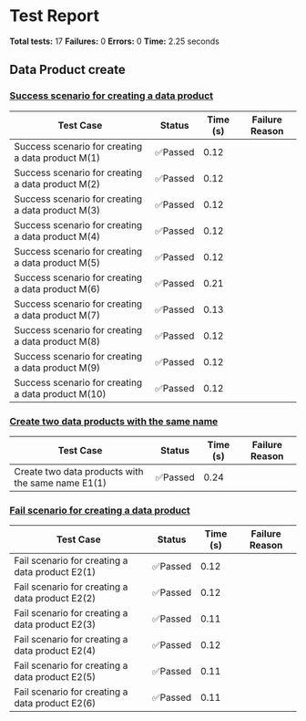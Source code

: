 # Test Report

**Total tests:** 17
**Failures:** 0
**Errors:** 0
**Time:** 2.25 seconds

## Data Product create


### [Success scenario for creating a data product](https://github.com/BrobridgeOrg/gravity-cli-tests/tree/main/data_product_create_test/data_product_create_test.feature#L9)

| Test Case | Status | Time (s) | Failure Reason |
|-----------|--------|----------|----------------|
| Success scenario for creating a data product M(1)  | ✅Passed | 0.12 |  |
| Success scenario for creating a data product M(2)  | ✅Passed | 0.12 |  |
| Success scenario for creating a data product M(3)  | ✅Passed | 0.12 |  |
| Success scenario for creating a data product M(4)  | ✅Passed | 0.12 |  |
| Success scenario for creating a data product M(5)  | ✅Passed | 0.12 |  |
| Success scenario for creating a data product M(6)  | ✅Passed | 0.21 |  |
| Success scenario for creating a data product M(7)  | ✅Passed | 0.13 |  |
| Success scenario for creating a data product M(8)  | ✅Passed | 0.12 |  |
| Success scenario for creating a data product M(9)  | ✅Passed | 0.12 |  |
| Success scenario for creating a data product M(10)  | ✅Passed | 0.12 |  |

### [Create two data products with the same name](https://github.com/BrobridgeOrg/gravity-cli-tests/tree/main/data_product_create_test/data_product_create_test.feature#L30)

| Test Case | Status | Time (s) | Failure Reason |
|-----------|--------|----------|----------------|
| Create two data products with the same name E1(1)  | ✅Passed | 0.24 |  |

### [Fail scenario for creating a data product](https://github.com/BrobridgeOrg/gravity-cli-tests/tree/main/data_product_create_test/data_product_create_test.feature#L44)

| Test Case | Status | Time (s) | Failure Reason |
|-----------|--------|----------|----------------|
| Fail scenario for creating a data product E2(1)  | ✅Passed | 0.12 |  |
| Fail scenario for creating a data product E2(2)  | ✅Passed | 0.12 |  |
| Fail scenario for creating a data product E2(3)  | ✅Passed | 0.11 |  |
| Fail scenario for creating a data product E2(4)  | ✅Passed | 0.12 |  |
| Fail scenario for creating a data product E2(5)  | ✅Passed | 0.11 |  |
| Fail scenario for creating a data product E2(6)  | ✅Passed | 0.11 |  |

